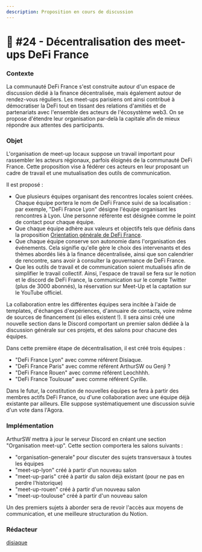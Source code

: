 ```yaml
---
description: Proposition en cours de discussion
---
```


# 💬 #24 - Décentralisation des meet-ups DeFi France

### Contexte

La communauté DeFi France s'est construite autour d'un espace de discussion dédié à la finance décentralisée, mais également autour de rendez-vous réguliers. Les meet-ups parisiens ont ainsi contribué à démocratiser la DeFi tout en tissant des relations d'amitiés et de partenariats avec l'ensemble des acteurs de l'écosystème web3. On se propose d'étendre leur organisation par-delà la capitale afin de mieux répondre aux attentes des participants.

### Objet

L'organisation de meet-up locaux suppose un travail important pour rassembler les acteurs régionaux, parfois éloignés de la communauté DeFi France. Cette proposition vise à fédérer ces acteurs en leur proposant un cadre de travail et une mutualisation des outils de communication.

Il est proposé :

* Que plusieurs équipes organisant des rencontres locales soient créées. Chaque équipe portera le nom de DeFi France suivi de sa localisation : par exemple, "DeFi France Lyon" désigne l'équipe organisant les rencontres à Lyon. Une personne référente est désignée comme le point de contact pour chaque équipe.
* Que chaque équipe adhère aux valeurs et objectifs tels que définis dans la proposition [Orientation générale de DeFi France](https://docs.defi-france.org/dff/propositions/propositions-acceptees/16-orientation-generale-de-defi-france).
* Que chaque équipe conserve son autonomie dans l'organisation des événements. Cela signifie qu'elle gère le choix des intervenants et des thèmes abordés liés à la finance décentralisée, ainsi que son calendrier de rencontre, sans avoir à consulter la gouvernance de DeFi France.
* Que les outils de travail et de communication soient mutualisés afin de simplifier le travail collectif. Ainsi, l'espace de travail se fera sur le notion et le discord de DeFi France, la communication sur le compte Twitter (plus de 3000 abonnés), la réservation sur Meet-Up et la captation sur le YouTube officiel.

La collaboration entre les différentes équipes sera incitée à l'aide de templates, d'échanges d'expériences, d'annuaire de contacts, voire même de sources de financement (si elles existent !). Il sera ainsi créé une nouvelle section dans le Discord comportant un premier salon dédiée à la discussion générale sur ces projets, et des salons pour chacune des équipes.

Dans cette première étape de décentralisation, il est créé trois équipes :

* "DeFi France Lyon" avec comme référent Disiaque.
* "DeFi France Paris" avec comme référent ArthurSW ou Genji ?
* "DeFi France Rouen" avec comme référent Leochhhh.
* "DeFi France Toulouse" avec comme référent Cyrille.

Dans le futur, la constitution de nouvelles équipes se fera à partir des membres actifs DeFi France, ou d'une collaboration avec une équipe déjà existante par ailleurs. Elle suppose systématiquement une discussion suivie d'un vote dans l'Agora.&#x20;

### Implémentation

ArthurSW mettra à jour le serveur Discord en créant une section "Organisation meet-up". Cette section comportera les salons suivants :

* "organisation-generale" pour discuter des sujets transversaux à toutes les équipes
* "meet-up-lyon" créé à partir d'un nouveau salon
* "meet-up-paris" créé à partir du salon déjà existant (pour ne pas en perdre l'historique)
* "meet-up-rouen" créé à partir d'un nouveau salon
* "meet-up-toulouse" créé à partir d'un nouveau salon

Un des premiers sujets à aborder sera de revoir l'accès aux moyens de communication, et une meilleure structuration du Notion.

### Rédacteur

[disiaque](https://app.gitbook.com/u/K4U6B6K5ILRfIL7ST7apaeUHD6z2 "mention")

